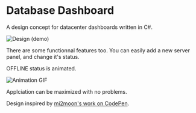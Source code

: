 # Database Dashboard

A design concept for datacenter dashboards written in C#.

![Design](https://i.imgur.com/gfM8G7N.png)
(demo)


There are some functionnal features too. You can easily add a new server panel, and change it's status.

OFFLINE status is animated.

![Animation GIF](https://i.gyazo.com/0c9cb39d83be4ec587ac9e4d35c6bd28.gif)

Applciation can be maximized with no problems.

Design inspired by [mi2moon's work on CodePen](https://codepen.io/mi2oon/pen/ZXWZdV).
